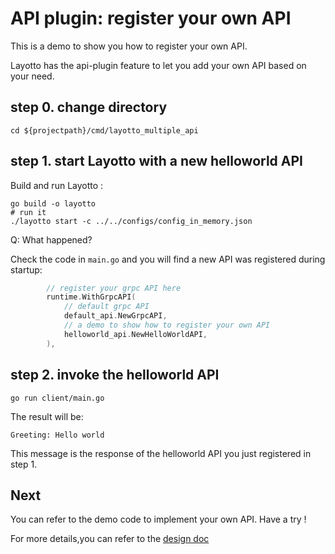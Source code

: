 # API plugin: register your own API
This is a demo to show you how to register your own API.

Layotto has the api-plugin feature to let you add your own API based on your need.

## step 0. change directory 
```shell
cd ${projectpath}/cmd/layotto_multiple_api
```

## step 1. start Layotto with a new helloworld API
Build and run Layotto :

```shell
go build -o layotto
# run it
./layotto start -c ../../configs/config_in_memory.json
```

Q: What happened?

Check the code in `main.go` and you will find a new API was registered during startup:

```go
		// register your grpc API here
        runtime.WithGrpcAPI(
            // default grpc API
            default_api.NewGrpcAPI,
            // a demo to show how to register your own API
            helloworld_api.NewHelloWorldAPI,
        ),
```

## step 2. invoke the helloworld API
```shell
go run client/main.go
```
The result will be:

```shell
Greeting: Hello world
```

This message is the response of the helloworld API you just registered in step 1.

## Next
You can refer to the demo code to implement your own API. Have a try !

For more details,you can refer to the [design doc](zh/design/api_plugin/design.md)
